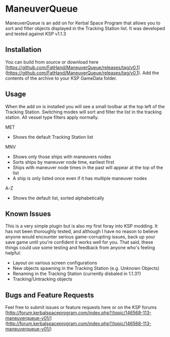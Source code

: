# ManeuverQueue

ManeuverQueue is an add on for Kerbal Space Program that allows you to sort and filter objects displayed in the Tracking Station list. It was developed and tested against KSP v1.1.3

## Installation

You can build from source or download here [https://github.com/FatHand/ManeuverQueue/releases/tag/v0.1] (https://github.com/FatHand/ManeuverQueue/releases/tag/v0.1). Add the contents of the archive to your KSP GameData folder. 

## Usage

When the add on is installed you will see a small toolbar at the top left of the Tracking Station. Switching modes will sort and filter the list in the tracking station. All vessel type filters apply normally.

MET

- Shows the default Tracking Station list

MNV

- Shows only those ships with maneuvers nodes
- Sorts ships by maneuver node time, earliest first
- Ships with maneuver node times in the past will appear at the top of the list
- A ship is only listed once even if it has multiple maneuver nodes

A-Z

- Shows the default list, sorted alphabetically

## Known Issues

This is a very simple plugin but is also my first foray into KSP modding. It has not been thoroughly tested, and although I have no reason to believe anyone would encounter serious game-corrupting issues, back up your save game until you're confident it works well for you. That said, these things could use some testing and feedback from anyone who's feeling helpful: 

- Layout on various screen configurations
- New objects spawning in the Tracking Station (e.g. Unknown Objects)
- Renaming in the Tracking Station (currently disbaled in 1.1.3?)
- Tracking/Untracking objects

## Bugs and Feature Requests

Feel free to submit issues or feature requests here or on the KSP forums [http://forum.kerbalspaceprogram.com/index.php?/topic/146568-113-maneuverqueue-v01/] (http://forum.kerbalspaceprogram.com/index.php?/topic/146568-113-maneuverqueue-v01/)
